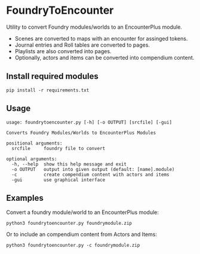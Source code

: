 # FoundryToEncounter

Utility to convert Foundry modules/worlds to an EncounterPlus module.
- Scenes are converted to maps with an encounter for assinged tokens.
- Journal entries and Roll tables are converted to pages.
- Playlists are also converted into pages.
- Optionally, actors and items can be converted into compendium content.

## Install required modules

    pip install -r requirements.txt

## Usage

    usage: foundrytoencounter.py [-h] [-o OUTPUT] [srcfile] [-gui]

    Converts Foundry Modules/Worlds to EncounterPlus Modules

    positional arguments:
      srcfile     foundry file to convert

    optional arguments:
      -h, --help  show this help message and exit
      -o OUTPUT   output into given output (default: [name].module)
      -c          create compendium content with actors and items
      -gui        use graphical interface

## Examples

Convert a foundry module/world to an EncounterPlus module:

    python3 foundrytoencounter.py foundrymodule.zip

Or to include an compendium content from Actors and Items:

    python3 foundrytoencounter.py -c foundrymodule.zip

